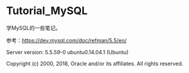 # Tutorial_MySQL
学MySQL的一些笔记。

参考：https://dev.mysql.com/doc/refman/5.5/en/

Server version: 5.5.59-0 ubuntu0.14.04.1 (Ubuntu)

Copyright (c) 2000, 2018, Oracle and/or its affiliates. All rights reserved.
